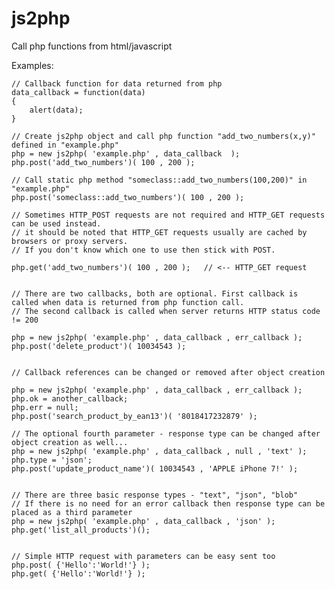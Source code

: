 # js2php
Call php functions from html/javascript





Examples:

    // Callback function for data returned from php
    data_callback = function(data)
    {
        alert(data);
    }

    // Create js2php object and call php function "add_two_numbers(x,y)" defined in "example.php"
    php = new js2php( 'example.php' , data_callback  );
    php.post('add_two_numbers')( 100 , 200 );

    // Call static php method "someclass::add_two_numbers(100,200)" in "example.php"
    php.post('someclass::add_two_numbers')( 100 , 200 );

    // Sometimes HTTP_POST requests are not required and HTTP_GET requests can be used instead.
    // it should be noted that HTTP_GET requests usually are cached by browsers or proxy servers.
    // If you don't know which one to use then stick with POST.

    php.get('add_two_numbers')( 100 , 200 );   // <-- HTTP_GET request


    // There are two callbacks, both are optional. First callback is called when data is returned from php function call.
    // The second callback is called when server returns HTTP status code != 200

    php = new js2php( 'example.php' , data_callback , err_callback );
    php.post('delete_product')( 10034543 );


    // Callback references can be changed or removed after object creation 

    php = new js2php( 'example.php' , data_callback , err_callback );
    php.ok = another_callback;
    php.err = null;
    php.post('search_product_by_ean13')( '8018417232879' );

    // The optional fourth parameter - response type can be changed after object creation as well...
    php = new js2php( 'example.php' , data_callback , null , 'text' );
    php.type = 'json';
    php.post('update_product_name')( 10034543 , 'APPLE iPhone 7!' );


    // There are three basic response types - "text", "json", "blob"
    // If there is no need for an error callback then response type can be placed as a third parameter
    php = new js2php( 'example.php' , data_callback , 'json' );
    php.get('list_all_products')();


    // Simple HTTP request with parameters can be easy sent too
    php.post( {'Hello':'World!'} );
    php.get( {'Hello':'World!'} );

